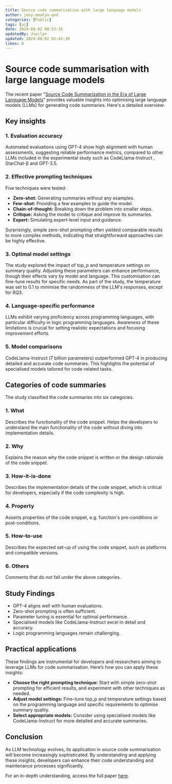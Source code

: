 ```yaml
---
title: Source code summarisation with large language models
author: jeny-amatya-qed
categories: [Public]
tags: [ai]
date: 2024-08-02 00:53:16 
updatedBy: Joyclyn
updated: 2024-08-02 01:42:39 
likes: 0
---
```


# Source code summarisation with large language models

The recent paper "[Source Code Summarization in the Era of Large Language Models](https://arxiv.org/pdf/2407.07959)" provides valuable insights into optimising large language models (LLMs) for generating code summaries. Here's a detailed overview:

## Key insights

### 1. Evaluation accuracy
Automated evaluations using GPT-4 show high alignment with human assessments, suggesting reliable performance metrics, compared to other LLMs included in the experimental study such as CodeLlama-Instruct , StarChat-β and GPT-3.5.

### 2. Effective prompting techniques
Five techniques were tested:
- **Zero-shot:** Generating summaries without any examples.
- **Few-shot:** Providing a few examples to guide the model.
- **Chain-of-thought:** Breaking down the problem into smaller steps.
- **Critique:** Asking the model to critique and improve its summaries.
- **Expert:** Simulating expert-level input and guidance.

Surprisingly, simple zero-shot prompting often yielded comparable results to more complex methods, indicating that straightforward approaches can be highly effective.

### 3. Optimal model settings
The study explored the impact of top_p and temperature settings on summary quality. Adjusting these parameters can enhance performance, though their effects vary by model and language. This customisation can fine-tune results for specific needs. As part of the study, the temperature was set to 0.1 to minimise the randomness of the LLM's responses, except for RQ3.

### 4. Language-specific performance
LLMs exhibit varying proficiency across programming languages, with particular difficulty in logic programming languages. Awareness of these limitations is crucial for setting realistic expectations and focusing improvement efforts.

### 5. Model comparisons
CodeLlama-Instruct (7 billion parameters) outperformed GPT-4 in producing detailed and accurate code summaries. This highlights the potential of specialised models tailored for code-related tasks.

## Categories of code summaries
The study classified the code summaries into six categories.
### 1. What 
Describes the functionality of the code snippet. Helps the developers to understand the main functionality of the code without diving into implementation details.

### 2. Why
Explains the reason why the code snippet is written or the design rationale of the code snippet.

### 3. How-it-is-done
Describes the implementation details of the code snippet, which is critical for developers, especially if the code complexity is high.

### 4. Property
Asserts properties of the code snippet, e.g. function's pre-conditions or post-conditions.

### 5. How-to-use
Describes the expected set-up of using the code snippet, such as platforms and compatible versions.

### 6. Others
Comments that do not fall under the above categories.

## Study Findings

- GPT-4 aligns well with human evaluations.
- Zero-shot prompting is often sufficient.
- Parameter tuning is essential for optimal performance.
- Specialised models like CodeLlama-Instruct excel in detail and accuracy.
- Logic programming languages remain challenging.

## Practical applications

These findings are instrumental for developers and researchers aiming to leverage LLMs for code summarisation. Here’s how you can apply these insights:

- **Choose the right prompting technique:** Start with simple zero-shot prompting for efficient results, and experiment with other techniques as needed.
- **Adjust model settings:** Fine-tune top_p and temperature settings based on the programming language and specific requirements to optimise summary quality.
- **Select appropriate models:** Consider using specialised models like CodeLlama-Instruct for more detailed and accurate summaries.

## Conclusion
As LLM technology evolves, its application in source code summarisation will become increasingly sophisticated. By understanding and applying these insights, developers can enhance their code understanding and maintenance processes significantly.

For an in-depth understanding, access the full paper [here](https://arxiv.org/pdf/2407.07959).
